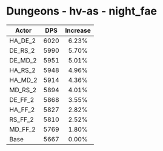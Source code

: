 # Dungeons - hv-as - night_fae
| Actor | DPS | Increase |
|---|:---:|:---:|
|HA_DE_2|6020|6.23%|
|DE_RS_2|5990|5.70%|
|DE_MD_2|5951|5.01%|
|HA_RS_2|5948|4.96%|
|HA_MD_2|5914|4.36%|
|MD_RS_2|5894|4.01%|
|DE_FF_2|5868|3.55%|
|HA_FF_2|5827|2.82%|
|RS_FF_2|5810|2.52%|
|MD_FF_2|5769|1.80%|
|Base|5667|0.00%|
